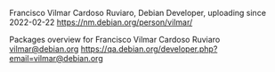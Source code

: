 Francisco Vilmar Cardoso Ruviaro, Debian Developer, uploading since 2022-02-22
https://nm.debian.org/person/vilmar/

Packages overview for Francisco Vilmar Cardoso Ruviaro <vilmar@debian.org>
https://qa.debian.org/developer.php?email=vilmar@debian.org
